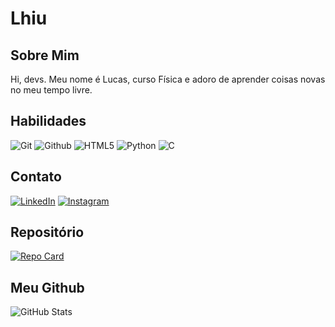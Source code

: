 # Lhiu

## Sobre Mim
Hi, devs. Meu nome é Lucas, curso Física e adoro de aprender coisas novas no meu tempo livre.      

## Habilidades
![Git](https://img.shields.io/badge/Git-000?style=for-the-badge&logo=git)
![Github](https://img.shields.io/badge/Github-000?style=for-the-badge&logo=Github)
![HTML5](https://img.shields.io/badge/HTML5-000?style=for-the-badge&logo=html5)
![Python](https://img.shields.io/badge/Python-000?style=for-the-badge&logo=python)
![C](https://img.shields.io/badge/C-000?style=for-the-badge&logo=c)

## Contato
[![LinkedIn](https://img.shields.io/badge/LinkedIn-000?style=for-the-badge&logo=linkedin&logoColor=0E76A8)](https://www.linkedin.com/in/lucasrafael1/)
[![Instagram](https://img.shields.io/badge/Instagram-000?style=for-the-badge&logo=instagram)](https://www.instagram.com/lh.ukz/)


## Repositório
[![Repo Card](https://github-readme-stats.vercel.app/api/pin/?username=lhiu&repo=dio-lab-open-source&bg_color=000&border_color=30A3DC&show_icons=true&icon_color=30A3DC&title_color=800080F&text_color=FFF)](https://github.com/lhiu/dio-lab-open-source)


## Meu Github
![GitHub Stats](https://github-readme-stats.vercel.app/api?username=lhiu&theme=transparent&bg_color=000&border_color=30A3DC&show_icons=true&icon_color=30A3DC&title_color=E94D5F&text_color=FFF&hide_title=true&hide=stars)